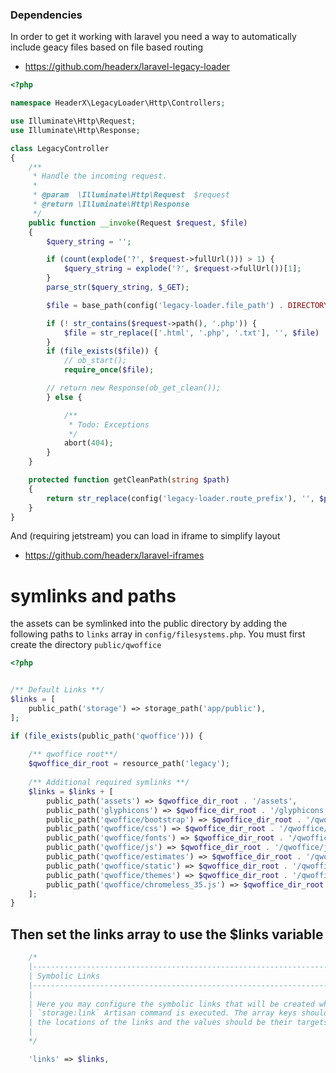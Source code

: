 ### Dependencies

In order to get it working with laravel you need a way to automatically include geacy files based on file based routing 

- https://github.com/headerx/laravel-legacy-loader 

```php
<?php

namespace HeaderX\LegacyLoader\Http\Controllers;

use Illuminate\Http\Request;
use Illuminate\Http\Response;

class LegacyController
{
    /**
     * Handle the incoming request.
     *
     * @param  \Illuminate\Http\Request  $request
     * @return \Illuminate\Http\Response
     */
    public function __invoke(Request $request, $file)
    {
        $query_string = '';

        if (count(explode('?', $request->fullUrl())) > 1) {
            $query_string = explode('?', $request->fullUrl())[1];
        }
        parse_str($query_string, $_GET);

        $file = base_path(config('legacy-loader.file_path') . DIRECTORY_SEPARATOR . $this->getCleanPath($request->path()));

        if (! str_contains($request->path(), '.php')) {
            $file = str_replace(['.html', '.php', '.txt'], '', $file) . '.php';
        }
        if (file_exists($file)) {
            // ob_start();
            require_once($file);

        // return new Response(ob_get_clean());
        } else {

            /**
             * Todo: Exceptions
             */
            abort(404);
        }
    }

    protected function getCleanPath(string $path)
    {
        return str_replace(config('legacy-loader.route_prefix'), '', $path);
    }
}
```

And (requiring jetstream) you can load in iframe to simplify layout

- https://github.com/headerx/laravel-iframes


# symlinks and paths


the assets can be symlinked into the public directory by adding the following paths to `links` array in `config/filesystems.php`. You must first create
the directory `public/qwoffice`

```php
<?php


/** Default Links **/
$links = [
    public_path('storage') => storage_path('app/public'),
];

if (file_exists(public_path('qwoffice'))) {
    
    /** qwoffice root**/
    $qwoffice_dir_root = resource_path('legacy'); 
    
    /** Additional required symlinks **/
    $links = $links + [
        public_path('assets') => $qwoffice_dir_root . '/assets',
        public_path('glyphicons') => $qwoffice_dir_root . '/glyphicons',
        public_path('qwoffice/bootstrap') => $qwoffice_dir_root . '/qwoffice/bootstrap',
        public_path('qwoffice/css') => $qwoffice_dir_root . '/qwoffice/css',
        public_path('qwoffice/fonts') => $qwoffice_dir_root . '/qwoffice/fonts',
        public_path('qwoffice/js') => $qwoffice_dir_root . '/qwoffice/js',
        public_path('qwoffice/estimates') => $qwoffice_dir_root . '/qwoffice/estimates',
        public_path('qwoffice/static') => $qwoffice_dir_root . '/qwoffice/static',
        public_path('qwoffice/themes') => $qwoffice_dir_root . '/qwoffice/themes',
        public_path('qwoffice/chromeless_35.js') => $qwoffice_dir_root . '/qwoffice/chromeless_35.js',
    ];
}

```

## Then set the links array to use the $links variable

```php
    /*
    |--------------------------------------------------------------------------
    | Symbolic Links
    |--------------------------------------------------------------------------
    |
    | Here you may configure the symbolic links that will be created when the
    | `storage:link` Artisan command is executed. The array keys should be
    | the locations of the links and the values should be their targets.
    |
    */

    'links' => $links,

```


